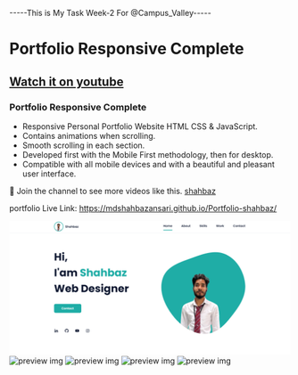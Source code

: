 
-----This is My Task Week-2 For @Campus_Valley-----

# Portfolio Responsive Complete
## [Watch it on youtube](https://www.youtube.com/channel/UCdPcN2ibTMK5adKU3baLcOA)
### Portfolio Responsive Complete

- Responsive Personal Portfolio Website HTML CSS & JavaScript.
- Contains animations when scrolling.
- Smooth scrolling in each section.
- Developed first with the Mobile First methodology, then for desktop.
- Compatible with all mobile devices and with a beautiful and pleasant user interface.

💙 Join the channel to see more videos like this. [shahbaz](https://www.youtube.com/channel/UCdPcN2ibTMK5adKU3baLcOA)

portfolio Live Link: https://mdshahbazansari.github.io/Portfolio-shahbaz/

![preview img](/preview.png)
![preview img](./assets/img/pages/aboutPage.png)
![preview img](./assets/img/pages/skillPage.png)
![preview img](./assets/img/pages/workPage.png)
![preview img](./assets/img/pages/contactPage.png)

